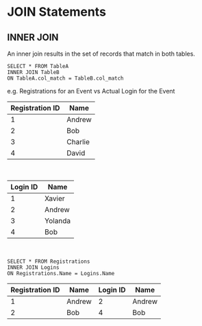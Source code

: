 # JOIN Statements

## INNER JOIN
An inner join results in the set of records that match in both tables.

```
SELECT * FROM TableA
INNER JOIN TableB
ON TableA.col_match = TableB.col_match
```

e.g. Registrations for an Event vs Actual Login for the Event

|**Registration ID** |**Name**|
|----------|----------|
| 1    | Andrew    |
| 2    | Bob    |
| 3    | Charlie    |
| 4    | David    |
<br>

|**Login ID** |**Name**|
|----------|----------|
| 1    | Xavier    |
| 2    | Andrew    |
| 3    | Yolanda    |
| 4    | Bob    |
<br>

```
SELECT * FROM Registrations
INNER JOIN Logins
ON Registrations.Name = Logins.Name
```

|**Registration ID** |**Name**|**Login ID**|**Name**|
|----------|----------|----------|----------|
| 1    | Andrew    | 2    | Andrew    |
| 2    | Bob    | 4    | Bob    |

